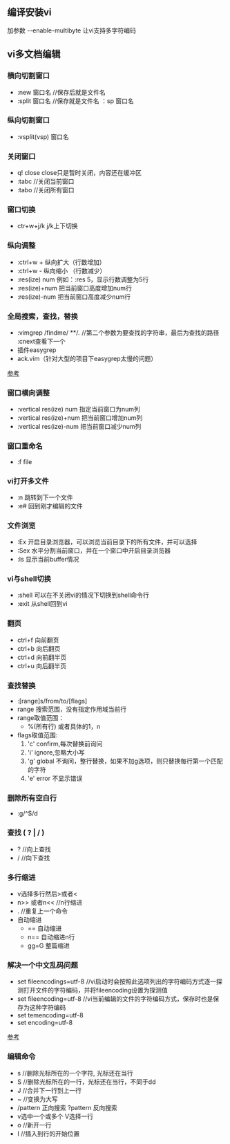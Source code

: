 ## 编译安装vi

加参数 --enable-multibyte 让vi支持多字符编码

## vi多文档编辑

### 横向切割窗口
* :new 窗口名 //保存后就是文件名
* :split 窗口名 //保存就是文件名 ：sp 窗口名

### 纵向切割窗口
* :vsplit(vsp) 窗口名 

### 关闭窗口
* q! close close只是暂时关闭，内容还在缓冲区
* :tabc //关闭当前窗口
* :tabo //关闭所有窗口

### 窗口切换
* ctr+w+j/k     j/k上下切换

### 纵向调整
* :ctrl+w + 纵向扩大（行数增加）
* :ctrl+w - 纵向缩小 （行数减少）
* :res(ize) num  例如：:res 5，显示行数调整为5行
* :res(ize)+num 把当前窗口高度增加num行
* :res(ize)-num 把当前窗口高度减少num行

### 全局搜索，查找，替换

* :vimgrep /findme/ **/*.*         //第二个参数为要查找的字符串，最后为查找的路径 :cnext查看下一个
* 插件easygrep
* ack.vim（针对大型的项目下easygrep太慢的问题）

[参考](http://codezye.com/2015/11/01/vim%E9%A1%B9%E7%9B%AE%E5%85%A8%E5%B1%80%E6%90%9C%E7%B4%A2%E7%9A%84%E6%96%B9%E6%B3%95%E6%AF%94%E8%BE%83/)

### 窗口横向调整
* :vertical res(ize) num 指定当前窗口为num列
* :vertical res(ize)+num 把当前窗口增加num列
* :vertical res(ize)-num 把当前窗口减少num列

### 窗口重命名
* :f file

### vi打开多文件
* :n 跳转到下一个文件
* :e# 回到刚才编辑的文件

### 文件浏览
* :Ex 开启目录浏览器，可以浏览当前目录下的所有文件，并可以选择
* :Sex 水平分割当前窗口，并在一个窗口中开启目录浏览器
* :ls 显示当前buffer情况

### vi与shell切换
* :shell 可以在不关闭vi的情况下切换到shell命令行
* :exit 从shell回到vi

### 翻页
* ctrl+f          向前翻页  
* ctrl+b          向后翻页  
* ctrl+d          向前翻半页  
* ctrl+u          向后翻半页  

### 查找替换
* :[range]s/from/to/[flags]
* range 搜索范围，没有指定作用域当前行
* range取值范围：
    * %(所有行) 或者具体的1，n 
* flags取值范围:
    1. 'c' confirm,每次替换前询问
    2. 'i' ignore,忽略大小写
    3. 'g' global 不询问，整行替换，如果不加g选项，则只替换每行第一个匹配的字符
    4. 'e' error 不显示错误
  

### 删除所有空白行
* :g/^$/d  

### 查找 ( ? | / )
* ? //向上查找
* / //向下查找

### 多行缩进
* v选择多行然后>或者<
* n>> 或者n<<    //n行缩进  
* .          //重复上一个命令
* 自动缩进
   * == 自动缩进
   * n== 自动缩进n行
   * gg=G 整篇缩进
   

### 解决一个中文乱码问题
* set fileencodings=utf-8  //vi启动时会按照此选项列出的字符编码方式逐一探测打开文件的字符编码，并将fileencoding设置为探测值
* set fileencoding=utf-8  //vi当前编辑的文件的字符编码方式，保存时也是保存为这种字符编码
* set temencoding=utf-8
* set encoding=utf-8

[参考](http://www.cnblogs.com/joeyupdo/archive/2013/03/03/2941737.html)

### 编辑命令
* s  //删除光标所在的一个字符, 光标还在当行
* S  //删除光标所在的一行，光标还在当行，不同于dd
* J  //合并下一行到上一行
* ~  //变换为大写
* /pattern 正向搜索    ?pattern  反向搜索
* v选中一个或多个  V选择一行
* o   //新开一行
* I    //插入到行的开始位置

